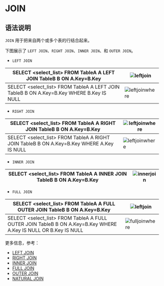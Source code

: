 # **JOIN**

## **语法说明**

``JOIN`` 用于把来自两个或多个表的行结合起来。

下图展示了 ``LEFT JOIN``、``RIGHT JOIN``、``INNER JOIN``、和 ``OUTER JOIN``。

- ``LEFT JOIN``

|SELECT <select_list> FROM TableA A LEFT JOIN TableB B ON A.Key=B.Key|![leftjoin](https://github.com/matrixorigin/artwork/blob/main/docs/reference/left_join.png?raw=true)|
|---|---|
|SELECT <select_list> FROM TableA A LEFT JOIN TableB B ON A.Key=B.Key WHERE B.Key IS NULL|![leftjoinwhere](https://github.com/matrixorigin/artwork/blob/main/docs/reference/left_join_where.png?raw=true)|

- ``RIGHT JOIN``

|SELECT <select_list> FROM TableA A RIGHT JOIN TableB B ON A.Key=B.Key|![leftjoinwhere](https://github.com/matrixorigin/artwork/blob/main/docs/reference/right_join.png?raw=true)|
|---|---|
|SELECT <select_list> FROM TableA A RIGHT JOIN TableB B ON A.Key=B.Key WHERE A.Key IS NULL|![leftjoinwhere](https://github.com/matrixorigin/artwork/blob/main/docs/reference/right_join_where.png?raw=true)|

- ``INNER JOIN``

|SELECT <select_list> FROM TableA A INNER JOIN TableB B ON A.Key=B.Key|![innerjoin](https://github.com/matrixorigin/artwork/blob/main/docs/reference/inner_join.png?raw=true)|
|---|---|

- ``FULL JOIN``

|SELECT <select_list> FROM TableA A FULL OUTER JOIN TableB B ON A.Key=B.Key|![leftjoin](https://github.com/matrixorigin/artwork/blob/main/docs/reference/full_join.png?raw=true)|
|---|---|
|SELECT <select_list> FROM TableA A FULL OUTER JOIN TableB B ON A.Key=B.Key WHERE A.Key IS NULL OR B.Key IS NULL|![fulljoinwhere](https://github.com/matrixorigin/artwork/blob/main/docs/reference/full_join_where.png?raw=true)|

更多信息，参考：

- [LEFT JOIN](left-join.md)
- [RIGHT JOIN](right-join.md)
- [INNER JOIN](inner-join.md)
- [FULL JOIN](full-join.md)
- [OUTER JOIN](outer-join.md)
- [NATURAL JOIN](natural-join.md)
